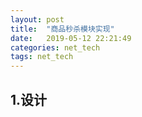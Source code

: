 ```yaml
---
layout: post
title:  "商品秒杀模块实现"
date:   2019-05-12 22:21:49
categories: net_tech
tags: net_tech
---
```


## 1.设计